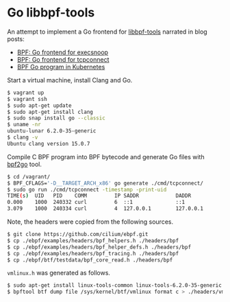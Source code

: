 # Go libbpf-tools

An attempt to implement a Go frontend for
[libbpf-tools](https://github.com/iovisor/bcc/tree/master/libbpf-tools)
narrated in blog posts:

- [BPF: Go frontend for execsnoop](https://marselester.com/bpf-go-frontend-for-execsnoop.html)
- [BPF: Go frontend for tcpconnect](https://marselester.com/bpf-go-frontend-for-tcpconnect.html)
- [BPF Go program in Kubernetes](https://marselester.com/bpf-go-program-in-kubernetes.html)

Start a virtual machine, install Clang and Go.

```sh
$ vagrant up
$ vagrant ssh
$ sudo apt-get update
$ sudo apt-get install clang
$ sudo snap install go --classic
$ uname -nr
ubuntu-lunar 6.2.0-35-generic
$ clang -v
Ubuntu clang version 15.0.7
```

Compile C BPF program into BPF bytecode and generate Go files
with [bpf2go](https://github.com/cilium/ebpf/blob/master/cmd/bpf2go/doc.go) tool.

```sh
$ cd /vagrant/
$ BPF_CFLAGS='-D__TARGET_ARCH_x86' go generate ./cmd/tcpconnect/
$ sudo go run ./cmd/tcpconnect -timestamp -print-uid
TIME(s)  UID   PID    COMM         IP SADDR            DADDR            DPORT
0.000    1000  240332 curl         6  ::1              ::1              8000
3.079    1000  240334 curl         4  127.0.0.1        127.0.0.1        8000
```

Note, the headers were copied from the following sources.

```sh
$ git clone https://github.com/cilium/ebpf.git
$ cp ./ebpf/examples/headers/bpf_helpers.h ./headers/bpf
$ cp ./ebpf/examples/headers/bpf_helper_defs.h ./headers/bpf
$ cp ./ebpf/examples/headers/bpf_tracing.h ./headers/bpf
$ cp ./ebpf/btf/testdata/bpf_core_read.h ./headers/bpf
```

`vmlinux.h` was generated as follows.

```sh
$ sudo apt-get install linux-tools-common linux-tools-6.2.0-35-generic
$ bpftool btf dump file /sys/kernel/btf/vmlinux format c > ./headers/vmlinux.h
```
